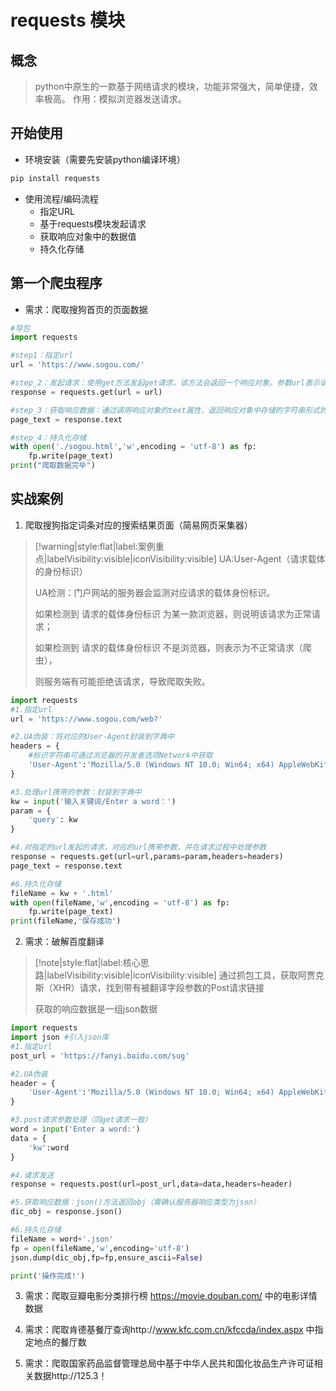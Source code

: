 # requests 模块

## 概念
> python中原生的一款基于网络请求的模块，功能非常强大，简单便捷，效率极高。
> 作用：模拟浏览器发送请求。

## 开始使用
- 环境安装（需要先安装python编译环境）
```bash
pip install requests
```
- 使用流程/编码流程
  - 指定URL
  - 基于requests模块发起请求
  - 获取响应对象中的数据值
  - 持久化存储

## 第一个爬虫程序
- 需求：爬取搜狗首页的页面数据

``` python
#导包
import requests

#step1：指定url
url = 'https://www.sogou.com/'

#step_2：发起请求：使用get方法发起get请求，该方法会返回一个响应对象。参数url表示请求对应的url
response = requests.get(url = url)

#step_3：获取响应数据：通过调用响应对象的text属性，返回响应对象中存储的字符串形式的响应数据（页面源码数据）
page_text = response.text

#step_4：持久化存储
with open('./sogou.html','w',encoding = 'utf-8') as fp:
	fp.write(page_text)
print("爬取数据完毕")
```

## 实战案例
1. 爬取搜狗指定词条对应的搜索结果页面（简易网页采集器）

> [!warning|style:flat|label:案例重点|labelVisibility:visible|iconVisibility:visible]
> UA:User-Agent（请求载体的身份标识）
> 
> UA检测：门户网站的服务器会监测对应请求的载体身份标识。
> 
> 如果检测到 请求的载体身份标识 为某一款浏览器，则说明该请求为正常请求；
> 
> 如果检测到 请求的载体身份标识 不是浏览器，则表示为不正常请求（爬虫），
> 
> 则服务端有可能拒绝该请求，导致爬取失败。

```python
import requests
#1.指定url
url = 'https://www.sogou.com/web?'

#2.UA伪装：将对应的User-Agent封装到字典中
headers = {
	#标识字符串可通过浏览器的开发者选项Network中获取
	'User-Agent':'Mozilla/5.0 (Windows NT 10.0; Win64; x64) AppleWebKit/***.*** (KHTML, like Gecko) Chrome/***.***.***.*** Safari/***.***'
}

#3.处理url携带的参数：封装到字典中
kw = input('输入关键词/Enter a word：')
param = {
	'query': kw
}

#4.对指定的url发起的请求，对应的url携带参数，并在请求过程中处理参数
response = requests.get(url=url,params=param,headers=headers)
page_text = response.text

#6.持久化存储
fileName = kw + '.html'
with open(fileName,'w',encoding = 'utf-8') as fp:
	fp.write(page_text)
print(fileName,'保存成功')
```

2. 需求：破解百度翻译

> [!note|style:flat|label:核心思路|labelVisibility:visible|iconVisibility:visible]
> 通过抓包工具，获取阿贾克斯（XHR）请求，找到带有被翻译字段参数的Post请求链接
>
> 获取的响应数据是一组json数据

```python
import requests
import json #引入json库
#1.指定url
post_url = 'https://fanyi.baidu.com/sug'

#2.UA伪装
header = {
	'User-Agent':'Mozilla/5.0 (Windows NT 10.0; Win64; x64) AppleWebKit/***.*** (KHTML, like Gecko) Chrome/***.***.***.*** Safari/***.***'
}

#3.post请求参数处理（同get请求一致）
word = input('Enter a word:')
data = {
	'kw':word
}

#4.请求发送
response = requests.post(url=post_url,data=data,headers=header)

#5.获取响应数据：json()方法返回obj（需确认服务器响应类型为json）
dic_obj = response.json()

#6.持久化存储
fileName = word+'.json'
fp = open(fileName,'w',encoding='utf-8')
json.dump(dic_obj,fp=fp,ensure_ascii=False)

print('操作完成!')
```

3. 需求：爬取豆瓣电影分类排行榜 https://movie.douban.com/ 中的电影详情数据



3. 需求：爬取肯德基餐厅查询http://www.kfc.com.cn/kfccda/index.aspx 中指定地点的餐厅数
4. 需求：爬取国家药品监督管理总局中基于中华人民共和国化妆品生产许可证相关数据http://125.3！